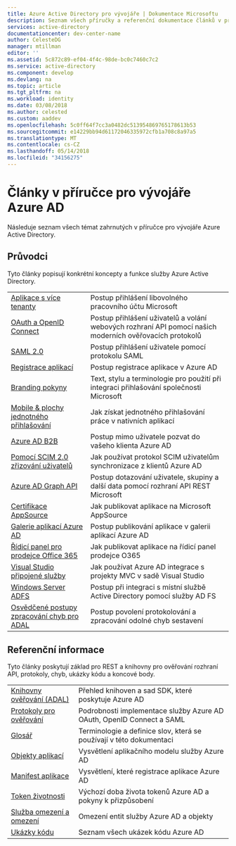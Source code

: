 ```yaml
---
title: Azure Active Directory pro vývojáře | Dokumentace Microsoftu
description: Seznam všech příručky a referenční dokumentace článků v příručce pro vývojáře Azure Active Directory.
services: active-directory
documentationcenter: dev-center-name
author: CelesteDG
manager: mtillman
editor: ''
ms.assetid: 5c872c89-ef04-4f4c-98de-bc0c7460c7c2
ms.service: active-directory
ms.component: develop
ms.devlang: na
ms.topic: article
ms.tgt_pltfrm: na
ms.workload: identity
ms.date: 03/08/2018
ms.author: celested
ms.custom: aaddev
ms.openlocfilehash: 5c0ff64f7cc3a0482dc513954869765178613b53
ms.sourcegitcommit: e14229bb94d61172046335972cfb1a708c8a97a5
ms.translationtype: MT
ms.contentlocale: cs-CZ
ms.lasthandoff: 05/14/2018
ms.locfileid: "34156275"
---
```

# <a name="articles-in-the-azure-ad-developer-guide"></a>Články v příručce pro vývojáře Azure AD
Následuje seznam všech témat zahrnutých v příručce pro vývojáře Azure Active Directory.

## <a name="guides"></a>Průvodci
Tyto články popisují konkrétní koncepty a funkce služby Azure Active Directory.

|                                                                                                                                 |  |
| ------------------------------------------------------------------------------------------------------------------------------- | --- |
| [Aplikace s více tenanty](active-directory-devhowto-multi-tenant-overview.md)                                                         | Postup přihlášení libovolného pracovního účtu Microsoft |
| [OAuth a OpenID Connect](active-directory-protocols-openid-connect-code.md)                                                     | Postup přihlášení uživatelů a volání webových rozhraní API pomocí našich moderních ověřovacích protokolů |
| [SAML 2.0](active-directory-saml-protocol-reference.md)                                                                         | Postup přihlášení uživatele pomocí protokolu SAML |
| [Registrace aplikací](active-directory-integrating-applications.md)                                                                | Postup registrace aplikace v Azure AD |
| [Branding pokyny](active-directory-branding-guidelines.md)                                                                  | Text, stylu a terminologie pro použití při integraci přihlašování společnosti Microsoft |
| [Mobile & plochy jednotného přihlašování](active-directory-sso-android.md)                                                                         | Jak získat jednotného přihlašování práce v nativních aplikací |
| [Azure AD B2B](../active-directory-b2b-what-is-azure-ad-b2b.md)                                                                 | Postup mimo uživatele pozvat do vašeho klienta Azure AD |
| [Pomocí SCIM 2.0 zřizování uživatelů](../active-directory-scim-provisioning.md)                                                     | Jak používat protokol SCIM uživatelům synchronizace z klientů Azure AD |
| [Azure AD Graph API](active-directory-graph-api.md)                                                                             | Postup dotazování uživatele, skupiny a další data pomocí rozhraní API REST Microsoft |
| [Certifikace AppSource](active-directory-devhowto-appsource-certified.md)                                                     | Jak publikovat aplikace na Microsoft AppSource |
| [Galerie aplikací Azure AD](active-directory-app-gallery-listing.md)                                                                 |Postup publikování aplikace v galerii aplikací Azure AD|
| [Řídicí panel pro prodejce Office 365](https://msdn.microsoft.com/office/office365/howto/submit-web-apps-seller-dashboard)               | Jak publikovat aplikace na řídicí panel prodejce O365 |
| [Visual Studio připojené služby](vs-active-directory-dotnet-getting-started.md)                                               | Jak používat Azure AD integrace s projekty MVC v sadě Visual Studio |
| [Windows Server ADFS](https://technet.microsoft.com/windows-server-docs/identity/ad-fs/overview/ad-fs-scenarios-for-developers) | Postup při integraci s místní službě Active Directory pomocí služby AD FS |
| [Osvědčené postupy zpracování chyb pro ADAL](https://docs.microsoft.com/azure/active-directory/develop/active-directory-devhowto-adal-error-handling) | Postup povolení protokolování a zpracování odolné chyb sestavení |

## <a name="reference"></a>Referenční informace
Tyto články poskytují základ pro REST a knihovny pro ověřování rozhraní API, protokoly, chyb, ukázky kódu a koncové body.

|                                                                                     | |
| ----------------------------------------------------------------------------------- | --- |
| [Knihovny ověřování (ADAL)](active-directory-authentication-libraries.md)     | Přehled knihoven a sad SDK, které poskytuje Azure AD |
| [Protokoly pro ověřování](active-directory-authentication-protocols.md)            | Podrobnosti implementace služby Azure AD OAuth, OpenID Connect a SAML |
| [Glosář](active-directory-dev-glossary.md)                                        | Terminologie a definice slov, která se používají v této dokumentaci |
| [Objekty aplikací](active-directory-application-objects.md)                      | Vysvětlení aplikačního modelu služby Azure AD |
| [Manifest aplikace](active-directory-application-manifest.md)                    | Vysvětlení, které registrace aplikace Azure AD |
| [Token životnosti](../active-directory-configurable-token-lifetimes.md)              | Výchozí doba života tokenů Azure AD a pokyny k přizpůsobení |
| [Služba omezení a omezení](../active-directory-service-limits-restrictions.md) | Omezení entit služby Azure AD a objekty |
| [Ukázky kódu](active-directory-code-samples.md)                                    | Seznam všech ukázek kódu Azure AD |
